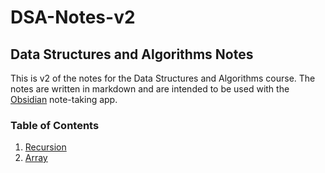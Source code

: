 # DSA-Notes-v2

## Data Structures and Algorithms Notes

This is v2 of the notes for the Data Structures and Algorithms course. The notes are written in markdown and are intended to be used with the [Obsidian](https://obsidian.md/) note-taking app.

### Table of Contents

1. [Recursion](Recursion/README.md)
2. [Array](Array/README.md)